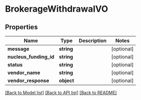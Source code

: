 # BrokerageWithdrawalVO

## Properties
Name | Type | Description | Notes
------------ | ------------- | ------------- | -------------
**message** | **string** |  | [optional] 
**nucleus_funding_id** | **string** |  | [optional] 
**status** | **string** |  | [optional] 
**vendor_name** | **string** |  | [optional] 
**vendor_response** | **object** |  | [optional] 

[[Back to Model list]](../README.md#documentation-for-models) [[Back to API list]](../README.md#documentation-for-api-endpoints) [[Back to README]](../README.md)


